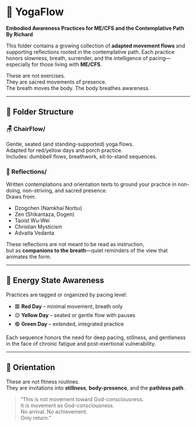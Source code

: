 # 🌿 YogaFlow  
**Embodied Awareness Practices for ME/CFS and the Contemplative Path**  
**By Richard**

This folder contains a growing collection of **adapted movement flows** and supporting reflections rooted in the contemplative path. Each practice honors slowness, breath, surrender, and the intelligence of pacing—especially for those living with **ME/CFS**.

These are not exercises.  
They are sacred movements of presence.  
The breath moves the body. The body breathes awareness.

---

## 📂 Folder Structure

### 🪑 ChairFlow/
Gentle, seated (and standing-supported) yoga flows.  
Adapted for red/yellow days and porch practice.  
Includes: dumbbell flows, breathwork, sit-to-stand sequences.

### 🌙 Reflections/
Written contemplations and orientation texts to ground your practice in non-doing, non-striving, and sacred presence.  
Draws from:
- Dzogchen (Namkhai Norbu)  
- Zen (Shikantaza, Dogen)  
- Taoist Wu-Wei  
- Christian Mysticism  
- Advaita Vedanta  

These reflections are not meant to be read as instruction,  
but as **companions to the breath**—quiet reminders of the view that animates the form.

---

## 🌈 Energy State Awareness

Practices are tagged or organized by pacing level:

- 🟥 **Red Day** – minimal movement, breath only  
- 🟡 **Yellow Day** – seated or gentle flow with pauses  
- 🟢 **Green Day** – extended, integrated practice  

Each sequence honors the need for deep pacing, stillness, and gentleness in the face of chronic fatigue and post-exertional vulnerability.

---

## 💫 Orientation

These are not fitness routines.  
They are invitations into **stillness**, **body-presence**, and the **pathless path**.

> “This is not movement toward God-consciousness.  
It is movement as God-consciousness.  
No arrival. No achievement.  
Only return.”
